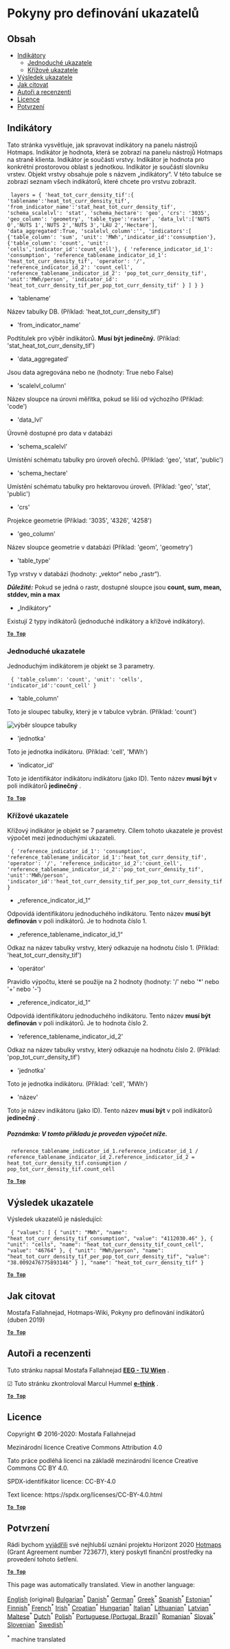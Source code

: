 <h1><a class="anchor" id="guidelines-for-defining-indicators" href="#guidelines-for-defining-indicators"><i class="fa fa-link"></i></a>Pokyny pro definování ukazatelů</h1><h2><a class="anchor" id="table-of-contents" href="#table-of-contents"><i class="fa fa-link"></i></a> Obsah</h2><ul><li> <a href="#indicators">Indikátory</a><ul><li> <a href="#indicators_simple-indicators">Jednoduché ukazatele</a></li><li> <a href="#indicators_cross-indicators">Křížové ukazatele</a></li></ul></li><li> <a href="#indicator-result">Výsledek ukazatele</a></li><li> <a href="#how-to-cite">Jak citovat</a></li><li> <a href="#authors-and-reviewers">Autoři a recenzenti</a></li><li> <a href="#license">Licence</a></li><li> <a href="#acknowledgement">Potvrzení</a></li></ul><h2><a class="anchor" id="indicators" href="#indicators"><i class="fa fa-link"></i></a> Indikátory</h2><p> Tato stránka vysvětluje, jak spravovat indikátory na panelu nástrojů Hotmaps. Indikátor je hodnota, která se zobrazí na panelu nástrojů Hotmaps na straně klienta. Indikátor je součástí vrstvy. Indikátor je hodnota pro konkrétní prostorovou oblast s jednotkou. Indikátor je součástí slovníku vrstev. Objekt vrstvy obsahuje pole s názvem „indikátory“. V této tabulce se zobrazí seznam všech indikátorů, které chcete pro vrstvu zobrazit.</p><pre> <code>layers = { &#39;heat_tot_curr_density_tif&#39;:{ &#39;tablename&#39;:&#39;heat_tot_curr_density_tif&#39;, &#39;from_indicator_name&#39;:&#39;stat_heat_tot_curr_density_tif&#39;, &#39;schema_scalelvl&#39;: &#39;stat&#39;, &#39;schema_hectare&#39;: &#39;geo&#39;, &#39;crs&#39;: &#39;3035&#39;, &#39;geo_column&#39;: &#39;geometry&#39;, &#39;table_type&#39;:&#39;raster&#39;, &#39;data_lvl&#39;:[&#39;NUTS 0&#39;,&#39;NUTS 1&#39;,&#39;NUTS 2&#39;,&#39;NUTS 3&#39;,&#39;LAU 2&#39;,&#39;Hectare&#39;], &#39;data_aggregated&#39;:True, &#39;scalelvl_column&#39;:&#39;&#39;, &#39;indicators&#39;:[ {&#39;table_column&#39;: &#39;sum&#39;, &#39;unit&#39;: &#39;MWh&#39;,&#39;indicator_id&#39;:&#39;consumption&#39;}, {&#39;table_column&#39;: &#39;count&#39;, &#39;unit&#39;: &#39;cells&#39;,&#39;indicator_id&#39;:&#39;count_cell&#39;}, { &#39;reference_indicator_id_1&#39;: &#39;consumption&#39;, &#39;reference_tablename_indicator_id_1&#39;: &#39;heat_tot_curr_density_tif&#39;, &#39;operator&#39;: &#39;/&#39;, &#39;reference_indicator_id_2&#39;: &#39;count_cell&#39;, &#39;reference_tablename_indicator_id_2&#39;: &#39;pop_tot_curr_density_tif&#39;, &#39;unit&#39;:&#39;MWh/person&#39;, &#39;indicator_id&#39;: &#39;heat_tot_curr_density_tif_per_pop_tot_curr_density_tif&#39; } ] } }</code></pre><ul><li> &#39;tablename&#39;</li></ul><p> Název tabulky DB. (Příklad: &#39;heat_tot_curr_density_tif&#39;)</p><ul><li> &#39;from_indicator_name&#39;</li></ul><p> Podtitulek pro výběr indikátorů. <strong>Musí být jedinečný.</strong> (Příklad: &#39;stat_heat_tot_curr_density_tif&#39;)</p><ul><li> &#39;data_aggregated&#39;</li></ul><p> Jsou data agregována nebo ne (hodnoty: True nebo False)</p><ul><li> &#39;scalelvl_column&#39;</li></ul><p> Název sloupce na úrovni měřítka, pokud se liší od výchozího (Příklad: &#39;code&#39;)</p><ul><li> &#39;data_lvl&#39;</li></ul><p> Úrovně dostupné pro data v databázi</p><ul><li> &#39;schema_scalelvl&#39;</li></ul><p> Umístění schématu tabulky pro úroveň ořechů. (Příklad: &#39;geo&#39;, &#39;stat&#39;, &#39;public&#39;)</p><ul><li> &#39;schema_hectare&#39;</li></ul><p> Umístění schématu tabulky pro hektarovou úroveň. (Příklad: &#39;geo&#39;, &#39;stat&#39;, &#39;public&#39;)</p><ul><li> &#39;crs&#39;</li></ul><p> Projekce geometrie (Příklad: &#39;3035&#39;, &#39;4326&#39;, &#39;4258&#39;)</p><ul><li> &#39;geo_column&#39;</li></ul><p> Název sloupce geometrie v databázi (Příklad: &#39;geom&#39;, &#39;geometry&#39;)</p><ul><li> &#39;table_type&#39;</li></ul><p> Typ vrstvy v databázi (hodnoty: „vektor“ nebo „rastr“).</p><p> <em><strong>Důležité:</strong></em> Pokud se jedná o rastr, dostupné sloupce jsou <strong>count, sum, mean, stddev, min a max</strong></p><ul><li> „Indikátory“</li></ul><p> Existují 2 typy indikátorů (jednoduché indikátory a křížové indikátory).</p><p> <a href="#table-of-contents"><strong><code>To Top</code></strong></a></p><h3><a class="anchor" id="simple-indicators" href="#simple-indicators"><i class="fa fa-link"></i></a> Jednoduché ukazatele</h3><p> Jednoduchým indikátorem je objekt se 3 parametry.</p><pre> <code>{ &#39;table_column&#39;: &#39;count&#39;, &#39;unit&#39;: &#39;cells&#39;, &#39;indicator_id&#39;:&#39;count_cell&#39; }</code></pre><ul><li> &#39;table_column&#39;</li></ul><p> Toto je sloupec tabulky, který je v tabulce vybrán. (Příklad: &#39;count&#39;)</p><img alt="výběr sloupce tabulky" src="https://github.com/HotMaps/Hotmaps-toolbox-service/raw/master/api/assets/table_image.png"/><ul><li> &#39;jednotka&#39;</li></ul><p> Toto je jednotka indikátoru. (Příklad: &#39;cell&#39;, &#39;MWh&#39;)</p><ul><li> &#39;indicator_id&#39;</li></ul><p> Toto je identifikátor indikátoru indikátoru (jako ID). Tento název <strong>musí být</strong> v poli indikátorů <strong>jedinečný</strong> .</p><p> <a href="#table-of-contents"><strong><code>To Top</code></strong></a></p><h3><a class="anchor" id="cross-indicators" href="#cross-indicators"><i class="fa fa-link"></i></a> Křížové ukazatele</h3><p> Křížový indikátor je objekt se 7 parametry. Cílem tohoto ukazatele je provést výpočet mezi jednoduchými ukazateli.</p><pre> <code>{ &#39;reference_indicator_id_1&#39;: &#39;consumption&#39;, &#39;reference_tablename_indicator_id_1&#39;:&#39;heat_tot_curr_density_tif&#39;, &#39;operator&#39;: &#39;/&#39;, &#39;reference_indicator_id_2&#39;:&#39;count_cell&#39;, &#39;reference_tablename_indicator_id_2&#39;:&#39;pop_tot_curr_density_tif&#39;, &#39;unit&#39;:&#39;MWh/person&#39;, &#39;indicator_id&#39;:&#39;heat_tot_curr_density_tif_per_pop_tot_curr_density_tif&#39; }</code></pre><ul><li> „reference_indicator_id_1“</li></ul><p> Odpovídá identifikátoru jednoduchého indikátoru. Tento název <strong>musí být definován</strong> v poli indikátorů. Je to hodnota číslo 1.</p><ul><li> „reference_tablename_indicator_id_1“</li></ul><p> Odkaz na název tabulky vrstvy, který odkazuje na hodnotu číslo 1. (Příklad: &#39;heat_tot_curr_density_tif&#39;)</p><ul><li> &#39;operátor&#39;</li></ul><p> Pravidlo výpočtu, které se použije na 2 hodnoty (hodnoty: &#39;/&#39; nebo &#39;*&#39; nebo &#39;+&#39; nebo &#39;-&#39;)</p><ul><li> „reference_indicator_id_1“</li></ul><p> Odpovídá identifikátoru jednoduchého indikátoru. Tento název <strong>musí být definován</strong> v poli indikátorů. Je to hodnota číslo 2.</p><ul><li> &#39;reference_tablename_indicator_id_2&#39;</li></ul><p> Odkaz na název tabulky vrstvy, který odkazuje na hodnotu číslo 2. (Příklad: &#39;pop_tot_curr_density_tif&#39;)</p><ul><li> &#39;jednotka&#39;</li></ul><p> Toto je jednotka indikátoru. (Příklad: &#39;cell&#39;, &#39;MWh&#39;)</p><ul><li> &#39;název&#39;</li></ul><p> Toto je název indikátoru (jako ID). Tento název <strong>musí být</strong> v poli indikátorů <strong>jedinečný</strong> .</p><h5><a class="anchor" id="note--for-this-example,-the-calculation-below-is-done." href="#note--for-this-example,-the-calculation-below-is-done."><i class="fa fa-link"></i></a> Poznámka: V tomto příkladu je proveden výpočet níže.</h5><pre> <code>reference_tablename_indicator_id_1.reference_indicator_id_1 / reference_tablename_indicator_id_2.reference_indicator_id_2 = heat_tot_curr_density_tif.consumption / pop_tot_curr_density_tif.count_cell</code></pre><p> <a href="#table-of-contents"><strong><code>To Top</code></strong></a></p><h2><a class="anchor" id="indicator-result" href="#indicator-result"><i class="fa fa-link"></i></a> Výsledek ukazatele</h2><p> Výsledek ukazatelů je následující:</p><pre> <code>{ &quot;values&quot;: [ { &quot;unit&quot;: &quot;MWh&quot;, &quot;name&quot;: &quot;heat_tot_curr_density_tif_consumption&quot;, &quot;value&quot;: &quot;4112030.46&quot; }, { &quot;unit&quot;: &quot;cells&quot;, &quot;name&quot;: &quot;heat_tot_curr_density_tif_count_cell&quot;, &quot;value&quot;: &quot;46764&quot; }, { &quot;unit&quot;: &quot;MWh/person&quot;, &quot;name&quot;: &quot;heat_tot_curr_density_tif_per_pop_tot_curr_density_tif&quot;, &quot;value&quot;: &quot;38.0092476775893146&quot; } ], &quot;name&quot;: &quot;heat_tot_curr_density_tif&quot; }</code></pre><p> <a href="#table-of-contents"><strong><code>To Top</code></strong></a></p><h2><a class="anchor" id="how-to-cite" href="#how-to-cite"><i class="fa fa-link"></i></a> Jak citovat</h2><p> Mostafa Fallahnejad, Hotmaps-Wiki, Pokyny pro definování indikátorů (duben 2019)</p><p> <a href="#table-of-contents"><strong><code>To Top</code></strong></a></p><h2><a class="anchor" id="authors-and-reviewers" href="#authors-and-reviewers"><i class="fa fa-link"></i></a> Autoři a recenzenti</h2><p> Tuto stránku napsal Mostafa Fallahnejad <strong><a href="https://eeg.tuwien.ac.at/">EEG - TU Wien</a></strong> .</p><p> ☑ Tuto stránku zkontroloval Marcul Hummel <strong><a href="https://e-think.ac.at">e-think</a></strong> .</p><p> <a href="#table-of-contents"><strong><code>To Top</code></strong></a></p><h2><a class="anchor" id="license" href="#license"><i class="fa fa-link"></i></a> Licence</h2><p> Copyright © 2016-2020: Mostafa Fallahnejad</p><p> Mezinárodní licence Creative Commons Attribution 4.0</p><p> Tato práce podléhá licenci na základě mezinárodní licence Creative Commons CC BY 4.0.</p><p> SPDX-identifikátor licence: CC-BY-4.0</p><p> Text licence: https://spdx.org/licenses/CC-BY-4.0.html</p><p> <a href="#table-of-contents"><strong><code>To Top</code></strong></a></p><h2><a class="anchor" id="acknowledgement" href="#acknowledgement"><i class="fa fa-link"></i></a> Potvrzení</h2><p> Rádi bychom <a href="https://www.hotmaps-project.eu">vyjádřili</a> své nejhlubší uznání projektu Horizont 2020 <a href="https://www.hotmaps-project.eu">Hotmaps</a> (Grant Agreement number 723677), který poskytl finanční prostředky na provedení tohoto šetření.</p><p> <a href="#table-of-contents"><strong><code>To Top</code></strong></a></p>
<!--- THIS IS A SUPER UNIQUE IDENTIFIER -->

This page was automatically translated. View in another language:

[English](../en/Guidelines-for-defining-indicators) (original) [Bulgarian](../bg/Guidelines-for-defining-indicators)<sup>\*</sup>  [Danish](../da/Guidelines-for-defining-indicators)<sup>\*</sup> [German](../de/Guidelines-for-defining-indicators)<sup>\*</sup> [Greek](../el/Guidelines-for-defining-indicators)<sup>\*</sup> [Spanish](../es/Guidelines-for-defining-indicators)<sup>\*</sup> [Estonian](../et/Guidelines-for-defining-indicators)<sup>\*</sup> [Finnish](../fi/Guidelines-for-defining-indicators)<sup>\*</sup> [French](../fr/Guidelines-for-defining-indicators)<sup>\*</sup> [Irish](../ga/Guidelines-for-defining-indicators)<sup>\*</sup> [Croatian](../hr/Guidelines-for-defining-indicators)<sup>\*</sup> [Hungarian](../hu/Guidelines-for-defining-indicators)<sup>\*</sup> [Italian](../it/Guidelines-for-defining-indicators)<sup>\*</sup> [Lithuanian](../lt/Guidelines-for-defining-indicators)<sup>\*</sup> [Latvian](../lv/Guidelines-for-defining-indicators)<sup>\*</sup> [Maltese](../mt/Guidelines-for-defining-indicators)<sup>\*</sup> [Dutch](../nl/Guidelines-for-defining-indicators)<sup>\*</sup> [Polish](../pl/Guidelines-for-defining-indicators)<sup>\*</sup> [Portuguese (Portugal, Brazil)](../pt/Guidelines-for-defining-indicators)<sup>\*</sup> [Romanian](../ro/Guidelines-for-defining-indicators)<sup>\*</sup> [Slovak](../sk/Guidelines-for-defining-indicators)<sup>\*</sup> [Slovenian](../sl/Guidelines-for-defining-indicators)<sup>\*</sup> [Swedish](../sv/Guidelines-for-defining-indicators)<sup>\*</sup> 

<sup>\*</sup> machine translated
